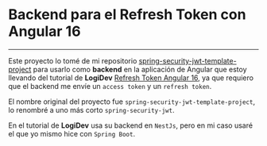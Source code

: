 # Backend para el Refresh Token con Angular 16

---

Este proyecto lo tomé de mi repositorio
[spring-security-jwt-template-project](https://github.com/magadiflo/spring-security-jwt-template-project.git) para
usarlo como **backend** en la aplicación de Angular que estoy llevando del tutorial de **LogiDev**
[Refresh Token Angular 16](https://www.youtube.com/watch?v=aolGFrOPkVk),
ya que requiero que el backend me envíe un `access token` y un `refresh token`.

El nombre original del proyecto fue `spring-security-jwt-template-project`, lo renombré a uno más
corto `spring-security-jwt`.

En el tutorial de **LogiDev** usa su backend en `NestJs`, pero en mi caso usaré el que yo mismo hice con `Spring Boot`.
